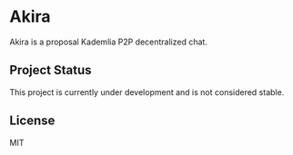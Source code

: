 # Akira

Akira is a proposal Kademlia P2P decentralized chat.

## Project Status

This project is currently under development and is not considered stable.

## License

MIT
